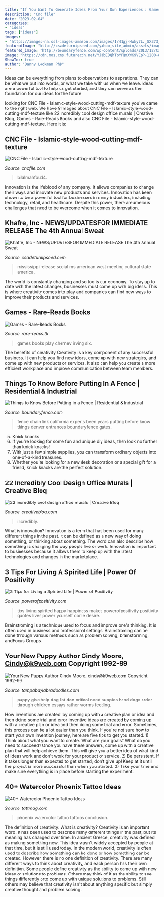 ```yaml
---
title: "If You Want To Generate Ideas From Your Own Experiences : Games Books Play Chernev Irving Six"
description: "Cnc file"
date: "2023-02-04"
categories:
- "ideas"
tags: ["ideas"]
images:
- "https://images-na.ssl-images-amazon.com/images/I/41gj-Hwky7L._SX373_BO1,204,203,200_.jpg"
featuredImage: "http://csadeturnipseed.com/yahoo_site_admin/assets/images/IMG_4375.7185844_std.JPG"
featured_image: "http://boundaryfence.com/wp-content/uploads/2013/12/California-Chain-Link-with-Gates.jpg"
image: "https://cdn.mos.cms.futurecdn.net/YJBbEDQhToYPQmXWK9VEpP-1200-80.jpg"
ShowToc: true
author: "Danny Lockman PhD"
---
```



Ideas can be everything from plans to observations to aspirations. They can be what we put into words, or what we take with us when we leave. Ideas are a powerful tool to help us get started, and they can serve as the foundation for our ideas for the future.

	

		
looking for CNC File - Islamic-style-wood-cutting-mdf-texture you've came to the right web. We have 8 Images about CNC File - Islamic-style-wood-cutting-mdf-texture like 22 incredibly cool design office murals | Creative Bloq, Games - Rare-Reads Books and also CNC File - Islamic-style-wood-cutting-mdf-texture. Here it is:
		
    
## CNC File - Islamic-style-wood-cutting-mdf-texture

<img loading=lazy src="https://cncfile.com/storage/app/images/189/art/5MiC0gJEVOJFqxz5UZCjPTqpWMp9nh7zDrSd0T1P.jpeg" onerror="this.onerror=null;this.src='https://tse4.mm.bing.net/th?id=OIP.c8iUKHwpjkLrKQFH6FU25gHaKu&amp;pid=15.1';" alt="CNC File - Islamic-style-wood-cutting-mdf-texture">

_Source: cncfile.com_

>bilalmahfoud4. 

	

Innovation is the lifeblood of any company. It allows companies to change their ways and innovate new products and services. Innovation has been shown to be a powerful tool for businesses in many industries, including technology, retail, and healthcare. Despite this power, there areumerous challenges that need to be overcome when it comes to innovation.

    
## Khafre, Inc - NEWS/UPDATES﻿FOR IMMEDIATE RELEASE The 4th Annual Sweat

<img loading=lazy src="http://csadeturnipseed.com/yahoo_site_admin/assets/images/IMG_4375.7185844_std.JPG" onerror="this.onerror=null;this.src='https://tse1.mm.bing.net/th?id=OIP.ECqaVuogMEBb5DMhKTQ8KAHaJ3&amp;pid=15.1';" alt="Khafre, Inc - NEWS/UPDATES﻿FOR IMMEDIATE RELEASE The 4th Annual Sweat">

_Source: csadeturnipseed.com_

>mississippi release social ms american west meeting cultural state america. 

	

The world is constantly changing and so too is our economy. To stay up to date with the latest changes, businesses must come up with big ideas. This is where creativity comes into play and companies can find new ways to improve their products and services.

    
## Games - Rare-Reads Books

<img loading=lazy src="https://images-na.ssl-images-amazon.com/images/I/41gj-Hwky7L._SX373_BO1,204,203,200_.jpg" onerror="this.onerror=null;this.src='https://tse3.mm.bing.net/th?id=OIP.ax8AAUNYaWNG8UCG2jj8qwAAAA&amp;pid=15.1';" alt="Games - Rare-Reads Books">

_Source: rare-reads.tk_

>games books play chernev irving six. 

	

The benefits of creativity
Creativity is a key component of any successful business. It can help you find new ideas, come up with new strategies, and come up with new products or services. It also can help you create a more efficient workplace and improve communication between team members.

    
## Things To Know Before Putting In A Fence | Residential &amp; Industrial

<img loading=lazy src="http://boundaryfence.com/wp-content/uploads/2013/12/California-Chain-Link-with-Gates.jpg" onerror="this.onerror=null;this.src='https://tse2.mm.bing.net/th?id=OIP.oY3CwF7Qxp2MCIix73uIAQHaKh&amp;pid=15.1';" alt="Things to Know Before Putting in a Fence | Residential &amp; Industrial">

_Source: boundaryfence.com_

>fence chain link california experts been years putting before know things denver entrances boundaryfence gates. 

	

5. Knick knacks
1. If you're looking for some fun and unique diy ideas, then look no further than knick knacks!
2. With just a few simple supplies, you can transform ordinary objects into one-of-a-kind treasures.
3. Whether you're looking for a new desk decoration or a special gift for a friend, knick knacks are the perfect solution.

    
## 22 Incredibly Cool Design Office Murals | Creative Bloq

<img loading=lazy src="https://cdn.mos.cms.futurecdn.net/YJBbEDQhToYPQmXWK9VEpP-1200-80.jpg" onerror="this.onerror=null;this.src='https://tse3.mm.bing.net/th?id=OIP.zYgdDwEcV0zu_aoPYOhVJgHaEK&amp;pid=15.1';" alt="22 incredibly cool design office murals | Creative Bloq">

_Source: creativebloq.com_

>incredibly. 

	

What is innovation?
Innovation is a term that has been used for many different things in the past. It can be defined as a new way of doing something, or thinking about something. The word can also describe how something is changing the way people live or work. Innovation is important to businesses because it allows them to keep up with the latest technologies and changes in the marketplace.

    
## 3 Tips For Living A Spirited Life | Power Of Positivity

<img loading=lazy src="https://cdn.powerofpositivity.com/wp-content/uploads/2014/08/be-with-who-makes-you-happy.jpg" onerror="this.onerror=null;this.src='https://tse1.mm.bing.net/th?id=OIP.QTBZ-WJ4y97_RWNoaXjdvgHaEK&amp;pid=15.1';" alt="3 Tips for Living a Spirited Life | Power of Positivity">

_Source: powerofpositivity.com_

>tips living spirited happy happiness makes powerofpositivity positivity quotes lives power yourself come desire. 

	

Brainstroming is a technique used to focus and improve one's thinking. It is often used in business and professional settings. Brainstroming can be done through various methods such as problem solving, brainstorming, andFocus Groups.

    
## Your New Puppy Author Cindy Moore, Cindy@k9web.com Copyright 1992-99

<img loading=lazy src="http://www.tampabaylabradoodles.com/TBAL/Your_New_Puppy_%26_Supplies_files/epuplist_33333DB.png" onerror="this.onerror=null;this.src='https://tse1.mm.bing.net/th?id=OIP.htTO5zSl6sHab7f51ipBUgHaJR&amp;pid=15.1';" alt="Your New Puppy Author Cindy Moore, cindy@k9web.com Copyright 1992-99">

_Source: tampabaylabradoodles.com_

>puppy give help dog list don critical need puppies hand dogs order through children essays rather worms feeding. 

	

How inventions are created: by coming up with a creative plan or idea and then doing some trial and error
inventive ideas are created by coming up with a creative plan or idea and then doing some trial and error. Sometimes, this process can be a lot easier than you think. If you're not sure how to start your own invention journey, here are five tips to get you started. 1) Think about what you want to create. What are your goals? What do you need to succeed? Once you have these answers, come up with a creative plan that will help achieve them. This will give you a better idea of what kind of ideas work and don't work for your product or service. 2) Be persistent. If it takes longer than expected to get started, don't give up! Keep at it until the project is more successful than when you started. 3) Take your time and make sure everything is in place before starting the experiment.

    
## 40+ Watercolor Phoenix Tattoo Ideas

<img loading=lazy src="https://tattmag.com/wp-content/uploads/2021/03/Watercolor-Phoenix-Tattoo-33-615x1024.jpg" onerror="this.onerror=null;this.src='https://tse3.mm.bing.net/th?id=OIP.WlsLamE3ekboxaZ3f0a4nwHaMV&amp;pid=15.1';" alt="40+ Watercolor Phoenix Tattoo Ideas">

_Source: tattmag.com_

>phoenix watercolor tattoo tattoos conclusion. 

	

The definition of creativity: What is creativity?
Creativity is an important word. It has been used to describe many different things in the past, but its meaning has changed over time. In ancient Greece, creativity was defined as making something new. This idea wasn't widely accepted by people at that time, but it is still used today. In the modern world, creativity is often used to describe how something can be done or how something can be created. However, there is no one definition of creativity. There are many different ways to think about creativity, and each person has their own definition. Some people define creativity as the ability to come up with new ideas or solutions to problems. Others may think of it as the ability to see things differently orto come up with unique solutions to problems. Still others may believe that creativity isn't about anything specific but simply creative thought and problem solving.

